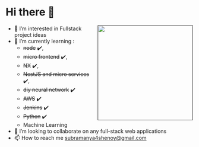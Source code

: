 
# Hi there 👋

<div align="left">

  <a href="" target="_blank">
    <img
      width="256"
      align="right"
      src="https://api.daily.dev/devcards/1eac207258884be28e5b08a1754c4aed.png?r=di9"
    />
  </a>
</div>

- 👀 I’m interested in Fullstack project ideas
- 🌱 I’m currently learning : 
     - ~~node~~ ✔️, 
     - ~~micro frontend~~ ✔️, 
     - ~~NX~~ ✔️, 
     - ~~NestJS and micro services~~ ✔️, 
     - ~~diy neural network~~ ✔️
     - ~~AWS~~ ✔️
     - ~~Jenkins~~ ✔️
     - ~~Python~~ ✔️
     - Machine Learning
- 💞️ I’m looking to collaborate on any full-stack web applications
- 📫 How to reach me subramanya4shenoy@gmail.com

<!---
subramanya4shenoy/subramanya4shenoy is a ✨ special ✨ repository because its `README.md` (this file) appears on your GitHub profile.
You can click the Preview link to take a look at your changes.
--->
